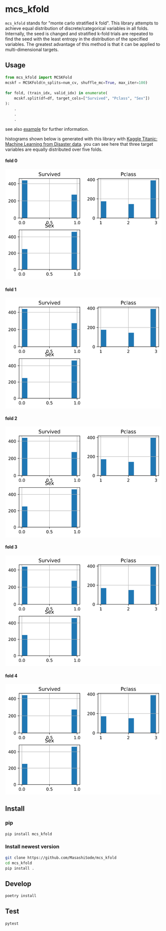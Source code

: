 # mcs_kfold

`mcs_kfold` stands for "monte carlo stratified k fold". This library attempts to achieve equal distribution of discrete/categorical variables in all folds.
Internally, the seed is changed and stratified k-fold trials are repeated to find the seed with the least entropy in the distribution of the specified variables. The greatest advantage of this method is that it can be applied to multi-dimensional targets.

## Usage

```python
from mcs_kfold import MCSKFold
mcskf = MCSKFold(n_splits=num_cv, shuffle_mc=True, max_iter=100)

for fold, (train_idx, valid_idx) in enumerate(
    mcskf.split(df=df, target_cols=["Survived", "Pclass", "Sex"])
):
    .
    .
    .


```

see also [example](https://github.com/MasashiSode/mcs_kfold/blob/master/examples/exp_titanic.ipynb) for further information.

histograms shown below is generated with this library with [Kaggle Titanic: Machine Learning from Disaster data](https://www.kaggle.com/c/titanic/data?select=train.csv). you can see here that three target variables are equally distributed over five folds.

#### fold 0

![image](./examples/figs/titanic_fold0.svg)

#### fold 1

![image](./examples/figs/titanic_fold1.svg)

#### fold 2

![image](./examples/figs/titanic_fold2.svg)

#### fold 3

![image](./examples/figs/titanic_fold3.svg)

#### fold 4

![image](./examples/figs/titanic_fold4.svg)

## Install

### pip

```sh
pip install mcs_kfold
```

### Install newest version

```sh
git clone https://github.com/MasashiSode/mcs_kfold
cd mcs_kfold
pip install .
```

## Develop

```sh
poetry install
```

## Test

```sh
pytest
```

